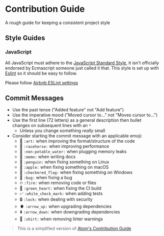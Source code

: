 # Contribution Guide

A rough guide for keeping a consistent project style

## Style Guides

### JavaScript

All JavaScript must adhere to the [JavaScript Standard Style](https://standardjs.com/), it isn't officially endorsed by Ecmascript someone just called it that. This style is set up with [Eslint](https://eslint.org/) so it should be easy to follow.

Please follow [Airbnb ESLint settings](https://github.com/airbnb/javascript)

## Commit Messages

* Use the past tense ("Added feature" not "Add feature")
* Use the imperative mood ("Moved cursor to..." not "Moves cursor to...")
* Use the first line (72 letters) as a general description then bullet changes on subsequent lines with an `*`
  * Unless you change something _really_ small
* Consider starting the commit message with an applicable emoji:
    * :art: `:art:` when improving the format/structure of the code
    * :racehorse: `:racehorse:` when improving performance
    * :non-potable_water: `:non-potable_water:` when plugging memory leaks
    * :memo: `:memo:` when writing docs
    * :penguin: `:penguin:` when fixing something on Linux
    * :apple: `:apple:` when fixing something on macOS
    * :checkered_flag: `:checkered_flag:` when fixing something on Windows
    * :bug: `:bug:` when fixing a bug
    * :fire: `:fire:` when removing code or files
    * :green_heart: `:green_heart:` when fixing the CI build
    * :white_check_mark: `:white_check_mark:` when adding tests
    * :lock: `:lock:` when dealing with security
    * :arrow_up: `:arrow_up:` when upgrading dependencies
    * :arrow_down: `:arrow_down:` when downgrading dependencies
    * :shirt: `:shirt:` when removing linter warnings

> This is a simplified version of [Atom's Contribution Guide](https://github.com/atom/atom/blob/master/CONTRIBUTING.md)
